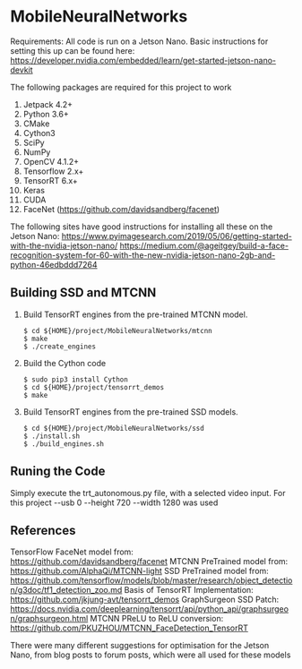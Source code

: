 # MobileNeuralNetworks

Requirements:
All code is run on a Jetson Nano. Basic instructions for setting this up can be found here:
https://developer.nvidia.com/embedded/learn/get-started-jetson-nano-devkit

The following packages are required for this project to work
1. Jetpack 4.2+
2. Python 3.6+
3. CMake
4. Cython3
5. SciPy
6. NumPy
7. OpenCV 4.1.2+
8. Tensorflow 2.x+
9. TensorRT 6.x+
10. Keras
11. CUDA
12. FaceNet (https://github.com/davidsandberg/facenet)

The following sites have good instructions for installing all these on the Jetson Nano:
https://www.pyimagesearch.com/2019/05/06/getting-started-with-the-nvidia-jetson-nano/
https://medium.com/@ageitgey/build-a-face-recognition-system-for-60-with-the-new-nvidia-jetson-nano-2gb-and-python-46edbddd7264

<a name="NN"></a>
Building SSD and MTCNN
--------------

1. Build TensorRT engines from the pre-trained MTCNN model. 

   ```shell
   $ cd ${HOME}/project/MobileNeuralNetworks/mtcnn
   $ make
   $ ./create_engines
   ```
   
2. Build the Cython code

   ```shell
   $ sudo pip3 install Cython
   $ cd ${HOME}/project/tensorrt_demos
   $ make
   ```

3. Build TensorRT engines from the pre-trained SSD models.

   ```shell
   $ cd ${HOME}/project/MobileNeuralNetworks/ssd
   $ ./install.sh
   $ ./build_engines.sh
   ```

<a name="Executing"></a>
Runing the Code
--------

Simply execute the trt_autonomous.py file, with a selected video input. For this project --usb 0 --height 720 --width 1280 was used

References
--------
TensorFlow FaceNet model from: https://github.com/davidsandberg/facenet
MTCNN PreTrained model from: https://github.com/AlphaQi/MTCNN-light
SSD PreTrained model from: https://github.com/tensorflow/models/blob/master/research/object_detection/g3doc/tf1_detection_zoo.md
Basis of TensorRT Implementation: https://github.com/jkjung-avt/tensorrt_demos
GraphSurgeon SSD Patch: https://docs.nvidia.com/deeplearning/tensorrt/api/python_api/graphsurgeon/graphsurgeon.html
MTCNN PReLU to ReLU conversion: https://github.com/PKUZHOU/MTCNN_FaceDetection_TensorRT

There were many different suggestions for optimisation for the Jetson Nano, from blog posts to forum posts, which were all used for these models